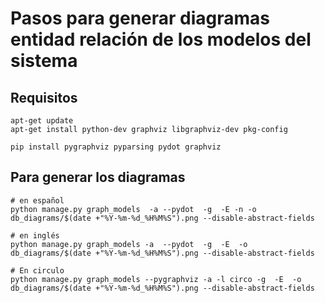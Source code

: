 # Pasos para generar diagramas entidad relación de los modelos del sistema

## Requisitos
```
apt-get update
apt-get install python-dev graphviz libgraphviz-dev pkg-config

pip install pygraphviz pyparsing pydot graphviz
```

## Para generar los diagramas
```
# en español
python manage.py graph_models  -a --pydot  -g  -E -n -o db_diagrams/$(date +"%Y-%m-%d_%H%M%S").png --disable-abstract-fields

# en inglés
python manage.py graph_models -a  --pydot  -g  -E  -o db_diagrams/$(date +"%Y-%m-%d_%H%M%S").png --disable-abstract-fields

# En circulo
python manage.py graph_models --pygraphviz -a -l circo -g  -E  -o db_diagrams/$(date +"%Y-%m-%d_%H%M%S").png --disable-abstract-fields


```
